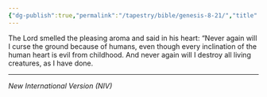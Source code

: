 ```yaml
---
{"dg-publish":true,"permalink":"/tapestry/bible/genesis-8-21/","title":"Genesis 8:21","hide":true,"tags":["bible","bible-verse"],"dgHomeLink":true,"dgShowLocalGraph":true,"dgEnableSearch":true}
---
```



The Lord smelled the pleasing aroma and said in his heart: “Never again will I curse the ground because of humans, even though every inclination of the human heart is evil from childhood. And never again will I destroy all living creatures, as I have done.

---
*New International Version (NIV)*